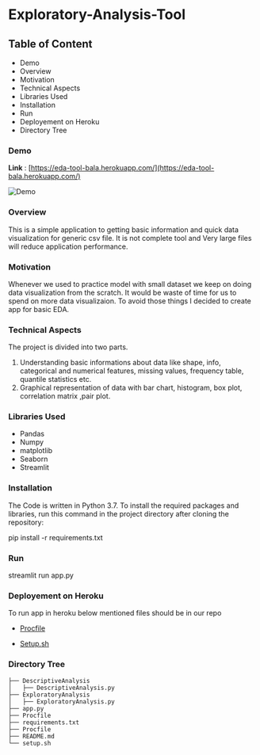 # Exploratory-Analysis-Tool

## Table of Content
 * Demo
 * Overview
 * Motivation
 * Technical Aspects
 * Libraries Used
 * Installation
 * Run
 * Deployement on Heroku
 * Directory Tree
 
### Demo
**Link** : [https://eda-tool-bala.herokuapp.com/](https://eda-tool-bala.herokuapp.com/)

![Demo](AppDemo/EDA-Demo.gif)

### Overview
This is a simple application to getting basic information and quick data visualization for generic csv file. It is not complete tool and Very large files will reduce application performance.

### Motivation
Whenever we used to practice model with small dataset we keep on doing data visualization from the scratch. It would be waste of time for us to spend on more data visualizaion. To avoid those things I decided to create app for basic EDA.

### Technical Aspects
The project is divided into two parts.
  1. Understanding basic informations about data like shape, info, categorical and numerical features, missing values, frequency table, quantile statistics etc.
  2. Graphical representation of data with bar chart, histogram, box plot, correlation matrix ,pair plot.
 
### Libraries Used
  * Pandas
  * Numpy
  * matplotlib
  * Seaborn
  * Streamlit
  
### Installation
The Code is written in Python 3.7. To install the required packages and libraries, run this command in the project directory after cloning the repository:

 pip install -r requirements.txt

### Run
streamlit run app.py

### Deployement on Heroku
To run app in heroku below mentioned files should be in our repo
   * [Procfile](https://github.com/balamurugan-shanmuganathan/Exploratory-Analysis-Tool/blob/master/Procfile)
   
   * [Setup.sh](https://github.com/balamurugan-shanmuganathan/Exploratory-Analysis-Tool/blob/master/setup.sh)

### Directory Tree
    ├── DescriptiveAnalysis 
    │   ├── DescriptiveAnalysis.py
    ├── ExploratoryAnalysis
    │   ├── ExploratoryAnalysis.py
    ├── app.py
    ├── Procfile
    ├── requirements.txt
    ├── Procfile
    ├── README.md
    └── setup.sh
  

